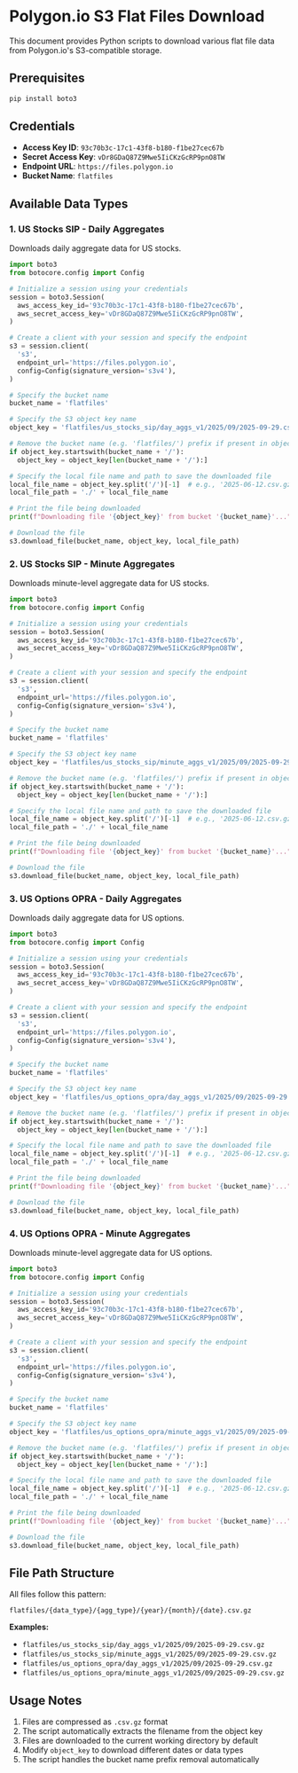 # Polygon.io S3 Flat Files Download

This document provides Python scripts to download various flat file data from Polygon.io's S3-compatible storage.

## Prerequisites

```bash
pip install boto3
```

## Credentials

- **Access Key ID**: `93c70b3c-17c1-43f8-b180-f1be27cec67b`
- **Secret Access Key**: `vDr8GDaQ87Z9Mwe5IiCKzGcRP9pnO8TW`
- **Endpoint URL**: `https://files.polygon.io`
- **Bucket Name**: `flatfiles`

## Available Data Types

### 1. US Stocks SIP - Daily Aggregates

Downloads daily aggregate data for US stocks.

```python
import boto3
from botocore.config import Config

# Initialize a session using your credentials
session = boto3.Session(
  aws_access_key_id='93c70b3c-17c1-43f8-b180-f1be27cec67b',
  aws_secret_access_key='vDr8GDaQ87Z9Mwe5IiCKzGcRP9pnO8TW',
)

# Create a client with your session and specify the endpoint
s3 = session.client(
  's3',
  endpoint_url='https://files.polygon.io',
  config=Config(signature_version='s3v4'),
)

# Specify the bucket name
bucket_name = 'flatfiles'

# Specify the S3 object key name
object_key = 'flatfiles/us_stocks_sip/day_aggs_v1/2025/09/2025-09-29.csv.gz'

# Remove the bucket name (e.g. 'flatfiles/') prefix if present in object_key
if object_key.startswith(bucket_name + '/'):
  object_key = object_key[len(bucket_name + '/'):]

# Specify the local file name and path to save the downloaded file
local_file_name = object_key.split('/')[-1]  # e.g., '2025-06-12.csv.gz'
local_file_path = './' + local_file_name

# Print the file being downloaded
print(f"Downloading file '{object_key}' from bucket '{bucket_name}'...")

# Download the file
s3.download_file(bucket_name, object_key, local_file_path)
```

### 2. US Stocks SIP - Minute Aggregates

Downloads minute-level aggregate data for US stocks.

```python
import boto3
from botocore.config import Config

# Initialize a session using your credentials
session = boto3.Session(
  aws_access_key_id='93c70b3c-17c1-43f8-b180-f1be27cec67b',
  aws_secret_access_key='vDr8GDaQ87Z9Mwe5IiCKzGcRP9pnO8TW',
)

# Create a client with your session and specify the endpoint
s3 = session.client(
  's3',
  endpoint_url='https://files.polygon.io',
  config=Config(signature_version='s3v4'),
)

# Specify the bucket name
bucket_name = 'flatfiles'

# Specify the S3 object key name
object_key = 'flatfiles/us_stocks_sip/minute_aggs_v1/2025/09/2025-09-29.csv.gz'

# Remove the bucket name (e.g. 'flatfiles/') prefix if present in object_key
if object_key.startswith(bucket_name + '/'):
  object_key = object_key[len(bucket_name + '/'):]

# Specify the local file name and path to save the downloaded file
local_file_name = object_key.split('/')[-1]  # e.g., '2025-06-12.csv.gz'
local_file_path = './' + local_file_name

# Print the file being downloaded
print(f"Downloading file '{object_key}' from bucket '{bucket_name}'...")

# Download the file
s3.download_file(bucket_name, object_key, local_file_path)
```

### 3. US Options OPRA - Daily Aggregates

Downloads daily aggregate data for US options.

```python
import boto3
from botocore.config import Config

# Initialize a session using your credentials
session = boto3.Session(
  aws_access_key_id='93c70b3c-17c1-43f8-b180-f1be27cec67b',
  aws_secret_access_key='vDr8GDaQ87Z9Mwe5IiCKzGcRP9pnO8TW',
)

# Create a client with your session and specify the endpoint
s3 = session.client(
  's3',
  endpoint_url='https://files.polygon.io',
  config=Config(signature_version='s3v4'),
)

# Specify the bucket name
bucket_name = 'flatfiles'

# Specify the S3 object key name
object_key = 'flatfiles/us_options_opra/day_aggs_v1/2025/09/2025-09-29.csv.gz'

# Remove the bucket name (e.g. 'flatfiles/') prefix if present in object_key
if object_key.startswith(bucket_name + '/'):
  object_key = object_key[len(bucket_name + '/'):]

# Specify the local file name and path to save the downloaded file
local_file_name = object_key.split('/')[-1]  # e.g., '2025-06-12.csv.gz'
local_file_path = './' + local_file_name

# Print the file being downloaded
print(f"Downloading file '{object_key}' from bucket '{bucket_name}'...")

# Download the file
s3.download_file(bucket_name, object_key, local_file_path)
```

### 4. US Options OPRA - Minute Aggregates

Downloads minute-level aggregate data for US options.

```python
import boto3
from botocore.config import Config

# Initialize a session using your credentials
session = boto3.Session(
  aws_access_key_id='93c70b3c-17c1-43f8-b180-f1be27cec67b',
  aws_secret_access_key='vDr8GDaQ87Z9Mwe5IiCKzGcRP9pnO8TW',
)

# Create a client with your session and specify the endpoint
s3 = session.client(
  's3',
  endpoint_url='https://files.polygon.io',
  config=Config(signature_version='s3v4'),
)

# Specify the bucket name
bucket_name = 'flatfiles'

# Specify the S3 object key name
object_key = 'flatfiles/us_options_opra/minute_aggs_v1/2025/09/2025-09-29.csv.gz'

# Remove the bucket name (e.g. 'flatfiles/') prefix if present in object_key
if object_key.startswith(bucket_name + '/'):
  object_key = object_key[len(bucket_name + '/'):]

# Specify the local file name and path to save the downloaded file
local_file_name = object_key.split('/')[-1]  # e.g., '2025-06-12.csv.gz'
local_file_path = './' + local_file_name

# Print the file being downloaded
print(f"Downloading file '{object_key}' from bucket '{bucket_name}'...")

# Download the file
s3.download_file(bucket_name, object_key, local_file_path)
```

## File Path Structure

All files follow this pattern:
```
flatfiles/{data_type}/{agg_type}/{year}/{month}/{date}.csv.gz
```

**Examples:**
- `flatfiles/us_stocks_sip/day_aggs_v1/2025/09/2025-09-29.csv.gz`
- `flatfiles/us_stocks_sip/minute_aggs_v1/2025/09/2025-09-29.csv.gz`
- `flatfiles/us_options_opra/day_aggs_v1/2025/09/2025-09-29.csv.gz`
- `flatfiles/us_options_opra/minute_aggs_v1/2025/09/2025-09-29.csv.gz`

## Usage Notes

1. Files are compressed as `.csv.gz` format
2. The script automatically extracts the filename from the object key
3. Files are downloaded to the current working directory by default
4. Modify `object_key` to download different dates or data types
5. The script handles the bucket name prefix removal automatically
